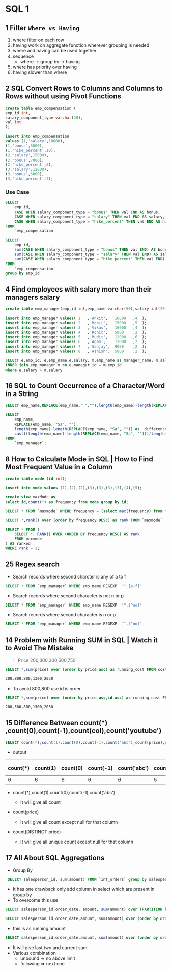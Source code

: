 # SQL 1

## 1 Filter `Where vs Having`

1. where filter on each row
2. having work on aggregate function wherever grouping is needed
3. where and having can be used together
4. sequence
   - where -> group by -> having
5. where has priority over having
6. having slower than where

## 2 SQL Convert Rows to Columns and Columns to Rows without using Pivot Functions

```sql
create table emp_compensation (
emp_id int,
salary_component_type varchar(20),
val int
);
```

```sql
insert into emp_compensation
values (1,'salary',10000),
(1,'bonus',5000),
(1,'hike_percent',10),
(2,'salary',15000),
(2,'bonus',7000),
(2,'hike_percent',8),
(3,'salary',12000),
(3,'bonus',6000),
(3,'hike_percent',7);
```

### Use Case

```sql
SELECT
    emp_id,
    CASE WHEN salary_component_type = "bonus" THEN val END AS bonus,
    CASE WHEN salary_component_type = "salary" THEN val END AS salary,
    CASE WHEN salary_component_type = "hike_percent" THEN val END AS hike_percent
FROM
    `emp_compensation`
```

```sql
SELECT
    emp_id,
    sum(CASE WHEN salary_component_type = "bonus" THEN val END) AS bonus,
    sum(CASE WHEN salary_component_type = "salary" THEN val END) AS salary,
    sum(CASE WHEN salary_component_type = "hike_percent" THEN val END) AS hike_percent
FROM
    `emp_compensation`
group by emp_id
```

## 4 Find employees with salary more than their managers salary

```sql
create table emp_manager(emp_id int,emp_name varchar(50),salary int(20),manager_id int(10));
```

```sql
insert into emp_manager values(	1	,'Ankit',	10000	,4	);
insert into emp_manager values(	2	,'Mohit',	15000	,5	);
insert into emp_manager values(	3	,'Vikas',	10000	,4	);
insert into emp_manager values(	4	,'Rohit',	5000	,2	);
insert into emp_manager values(	5	,'Mudit',	12000	,6	);
insert into emp_manager values(	6	,'Agam',	12000	,2	);
insert into emp_manager values(	7	,'Sanjay',	9000	,2	);
insert into emp_manager values(	8	,'Ashish',	5000	,2	);
```

```sql
SELECT e.emp_id, e.emp_name,e.salary, m.emp_name as manager_name, m.salary as manager_salary from emp_manager e
INNER join emp_manager m on e.manager_id = m.emp_id
where e.salary > m.salary
```

## 16 SQL to Count Occurrence of a Character/Word in a String

```sql
SELECT emp_name,REPLACE(emp_name," ",""),length(emp_name)-length(REPLACE(emp_name," ","")) as empName FROM `emp_manager`;
```

```sql
SELECT
    emp_name,
    REPLACE(emp_name, "Sa", ""),
    length(emp_name)-length(REPLACE(emp_name, "Sa", "")) as  difference,
    cast((length(emp_name)-length(REPLACE(emp_name, "Sa", "")))/length("Sa") as unsigned) as occurrence
FROM
    `emp_manager`;
```

## 8 How to Calculate Mode in SQL | How to Find Most Frequent Value in a Column

```sql
create table mode (id int);
```

```sql
insert into mode values (1),(2),(2),(3),(3),(3),(3),(4),(5);
```

```sql
create view maxMode as
select id,count(*) as frequency from mode group by id;
```

```sql
SELECT * FROM `maxmode` WHERE frequency = (select max(frequency) from maxmode)
```

```sql
SELECT *,rank() over (order by frequency DESC) as rank FROM `maxmode`
```

```sql
SELECT * FROM (
    SELECT *, RANK() OVER (ORDER BY frequency DESC) AS rank
    FROM maxmode
) AS ranked
WHERE rank = 1;
```

## 25 Regex search

- Search records where second charcter is any of a to f

```sql
SELECT * FROM `emp_manager` WHERE emp_name REGEXP  '^.[a-f]'
```

- Search records where second character is not n or p

```sql
SELECT * FROM `emp_manager` WHERE emp_name REGEXP  '^.[^no]'
```

- Search records where second character is n or p

```sql
SELECT * FROM `emp_manager` WHERE emp_name REGEXP  '^.[^no]'
```

## 14 Problem with Running SUM in SQL | Watch it to Avoid The Mistake

> Price 200,300,300,500,750

```sql
SELECT *,sum(price) over (order by price asc) as running_cost FROM cost
```

```bash
200,800,800,1300,2050
```

- To avoid 800,800 use id is order

```sql
SELECT *,sum(price) over (order by price asc,id asc) as running_cost FROM cost
```

```bash
200,500,800,1300,2050
```

## 15 Difference Between count(\*) ,count(0),count(-1),count(col),count('youtube')

```sql
SELECT count(*),count(1),count(0),count(-1),count('abc'),count(price),count(DISTINCT price) FROM `cost`
```

- output

| count(\*) | count(1) | count(0) | count(-1) | count('abc') | count(price) | count(DISTINCT price) |
| --------- | -------- | -------- | --------- | ------------ | ------------ | --------------------- |
| 6         | 6        | 6        | 6         | 6            | 5            | 4                     |

- count(\*),count(1),count(0),count(-1),count('abc')
  - It will give all count
- count(price)
  - It will give all count except null for that column
- count(DISTINCT price)

  - It will give all unique count except null for that column

## 17 All About SQL Aggregations

- Group By

```sql
 SELECT salesperson_id, sum(amount) FROM `int_orders` group by salesperson_id
```

- It has one drawback only add column in select which are present in group by
- To overcome this use

```sql
SELECT salesperson_id,order_date, amount, sum(amount) over (PARTITION by salesperson_id) FROM `int_orders`
```

```sql
SELECT salesperson_id,order_date,amount, sum(amount) over (order by order_date ) FROM `int_orders`
```

- this is as running amount

```sql
SELECT salesperson_id,order_date,amount, sum(amount) over (order by order_date rows BETWEEN 2 preceding and current row) FROM `int_orders`;
```

- It will give last two and current sum
- Various combination
  - unbound => no above limit
  - following => next one
